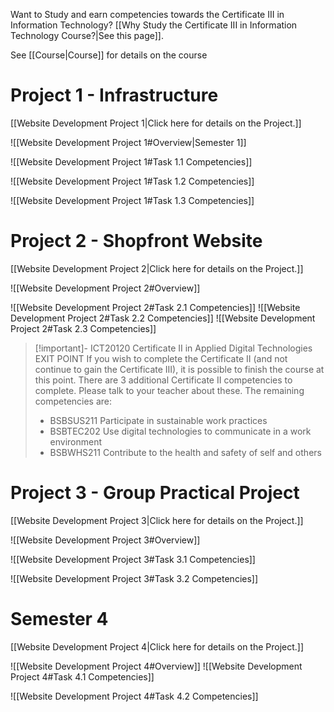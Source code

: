 Want to Study and earn competencies towards the Certificate III in Information Technology? [[Why Study the Certificate III in Information Technology Course?|See this page]].


See [[Course|Course]] for details on the course


 
# Project 1 - Infrastructure

[[Website Development Project 1|Click here for details on the Project.]]

![[Website Development Project 1#Overview|Semester 1]]

![[Website Development Project 1#Task 1.1 Competencies]]

![[Website Development Project 1#Task 1.2 Competencies]]

![[Website Development Project 1#Task 1.3 Competencies]]

# Project 2 - Shopfront Website


[[Website Development Project 2|Click here for details on the Project.]]

![[Website Development Project 2#Overview]]

![[Website Development Project 2#Task 2.1 Competencies]]
![[Website Development Project 2#Task 2.2 Competencies]]
![[Website Development Project 2#Task 2.3 Competencies]]



> [!important]- ICT20120 Certificate II in Applied Digital Technologies EXIT POINT
> If you wish to complete the Certificate II (and not continue to gain the Certificate III), it is possible to finish the course at this point. 
> There are 3 additional Certificate II competencies to complete. Please talk to your teacher about these.
> The remaining competencies are:
> - BSBSUS211	Participate in sustainable work practices
> - BSBTEC202 Use digital technologies to communicate in a work environment
> - BSBWHS211 Contribute to the health and safety of self and others


# Project 3 - Group Practical Project

[[Website Development Project 3|Click here for details on the Project.]]

![[Website Development Project 3#Overview]]

![[Website Development Project 3#Task 3.1 Competencies]]

![[Website Development Project 3#Task 3.2 Competencies]]



# Semester 4

[[Website Development Project 4|Click here for details on the Project.]]

![[Website Development Project 4#Overview]]
![[Website Development Project 4#Task 4.1 Competencies]]

![[Website Development Project 4#Task 4.2 Competencies]]